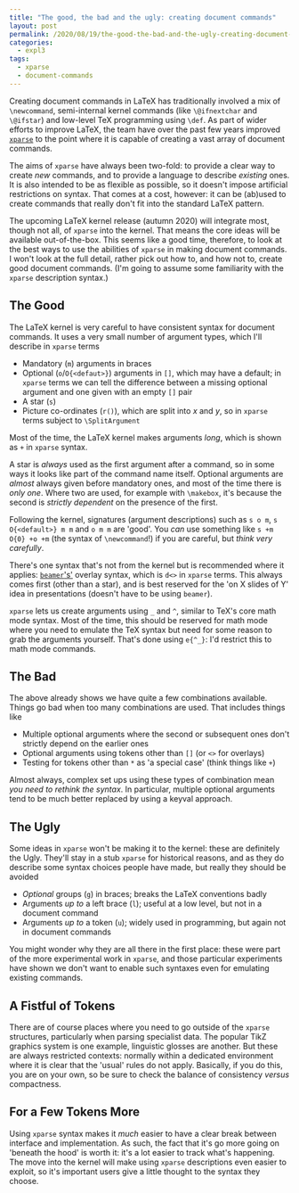 ```yaml
---
title: "The good, the bad and the ugly: creating document commands"
layout: post
permalink: /2020/08/19/the-good-the-bad-and-the-ugly-creating-document-commands
categories:
  - expl3
tags:
  - xparse
  - document-commands
---
```


Creating document commands in LaTeX has traditionally involved a mix of
`\newcommand`, semi-internal kernel commands (like `\@ifnextchar` and
`\@ifstar`) and low-level TeX programming using `\def`. As part of wider
efforts to improve LaTeX, the team have over the past few years improved
[`xparse`](https://ctan.org/pkg/xparse) to the point where it is capable
of creating a vast array of document commands.

The aims of `xparse` have always been two-fold: to provide a clear way to
create _new_ commands, and to provide a language to describe _existing_ ones.
It is also intended to be as flexible as possible, so it doesn't impose
artificial restrictions on syntax. That comes at a cost, however: it can be
(ab)used to create commands that really don't fit into the standard LaTeX
pattern.

The upcoming LaTeX kernel release (autumn 2020) will integrate most, though
not all, of `xparse` into the kernel. That means the core ideas will be
available out-of-the-box. This seems like a good time, therefore, to look
at the best ways to use the abilities of `xparse` in making document
commands. I won't look at the full detail, rather pick out how to, and how not
to, create good document commands. (I'm going to assume some familiarity with
the `xparse` description syntax.)

## The Good

The LaTeX kernel is very careful to have consistent syntax for document
commands. It uses a very small number of argument types, which I'll describe
in `xparse` terms

- Mandatory (`m`) arguments in braces
- Optional (`o`/`O{<defaut>}`) arguments in `[]`, which may have a default; in
  `xparse` terms we can tell the difference between a missing optional argument
  and one given with an empty `[]` pair
- A star (`s`)
- Picture co-ordinates (`r()`), which are split into _x_ and _y_, so in
  `xparse` terms subject to `\SplitArgument`

Most of the time, the LaTeX kernel makes arguments _long_, which is shown as
`+` in `xparse` syntax.

A star is _always_ used as the first argument after a command, so in some ways
it looks like part of the command name itself. Optional arguments are _almost_
always given before mandatory ones, and most of the time there is _only one_.
Where two are used, for example with `\makebox`, it's because the second is
_strictly dependent_ on the presence of the first.

Following the kernel, signatures (argument descriptions) such as `s o m`,
`s O{<default>} m m` and `o m m` are 'good'. You _can_ use something like
`s +m O{0} +o +m` (the syntax of `\newcommand`!) if you are careful, but
_think very carefully_.

There's one syntax that's not from the kernel but is recommended where it
applies: [`beamer`'s'](https://ctan.org/pkg/beamer) overlay syntax, which is
`d<>` in `xparse` terms. This always comes first (other than a star), and is
best reserved for the 'on X slides of Y' idea in presentations (doesn't have
to be using `beamer`).

`xparse` lets us create arguments using `_` and `^`, similar to TeX's core
math mode syntax. Most of the time, this should be reserved for math mode
where you need to emulate the TeX syntax but need for some reason to grab
the arguments yourself. That's done using `e{^_}`: I'd restrict this to
math mode commands.

## The Bad

The above already shows we have quite a few combinations available. Things go
bad when too many combinations are used. That includes things like

- Multiple optional arguments where the second or subsequent ones don't
  strictly depend on the earlier ones
- Optional arguments using tokens other than `[]` (or `<>` for overlays)
- Testing for tokens other than `*` as 'a special case' (think things like `+`)

Almost always, complex set ups using these types of combination mean _you need
to rethink the syntax_. In particular, multiple optional arguments tend to
be much better replaced by using a keyval approach.

## The Ugly

Some ideas in `xparse` won't be making it to the kernel: these are definitely
the Ugly. They'll stay in a stub `xparse` for historical reasons, and as they
do describe some syntax choices people have made, but really they should be
avoided

- _Optional_ groups (`g`) in braces; breaks the LaTeX conventions badly
- Arguments _up to_ a left brace (`l`); useful at a low level, but not in
  a document command
- Arguments _up to_ a token (`u`); widely used in programming, but again not
  in document commands

You might wonder why they are all there in the first place: these were part of
the more experimental work in `xparse`, and those particular experiments have
shown we don't want to enable such syntaxes even for emulating existing
commands.

## A Fistful of Tokens

There are of course places where you need to go outside of the `xparse`
structures, particularly when parsing specialist data. The popular TikZ
graphics system is one example, linguistic glosses are another. But these
are always restricted contexts: normally within a dedicated environment where
it is clear that the 'usual' rules do not apply. Basically, if you do this,
you are on your own, so be sure to check the balance of consistency _versus_
compactness.

## For a Few Tokens More

Using `xparse` syntax makes it _much_ easier to have a clear break between
interface and implementation. As such, the fact that it's go more going on
'beneath the hood' is worth it: it's a lot easier to track what's happening.
The move into the kernel will make using `xparse` descriptions even easier to
exploit, so it's important users give a little thought to the syntax they
choose.
